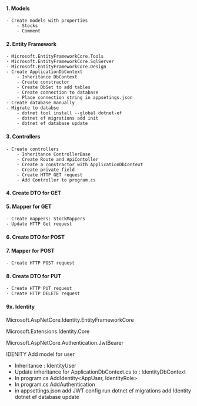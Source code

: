 #### 1. Models
    - Create models with properties
        - Stocks
        - Comment
#### 2. Entity Framework
    - Microsoft.EntityFrameworkCore.Tools
    - Microsoft.EntityFrameworkCore.SqlServer
    - Microsoft.EntityFrameworkCore.Design
    - Create ApplicationDbContext
        - Inheritance DbContext
        - Create constractor
        - Create DbSet to add tables
        - Create connection to database
        - Place connection string in appsetings.json
    - Create database manually
    - Migrate to databse 
        - dotnet tool install --global dotnet-ef
        - dotnet ef migrations add init
        - dotnet ef database update
#### 3. Controllers
    - Create controllers
        - Inheritance ControllerBase
        - Create Route and ApiContoller
        - Create a constractor with ApplicationDbContext
        - Create private field
        - Create HTTP GET request
        - Add Controller to program.cs
#### 4. Create DTO for GET
#### 5. Mapper for GET
    - Create mappers: StockMappers
    - Update HTTP Get request
#### 6. Create DTO for POST
#### 7. Mapper for POST
    - Create HTTP POST request
#### 8. Create DTO for PUT
    - Create HTTP PUT request
    - Create HTTP DELETE request

#### 9x. Identity
Microsoft.AspNetCore.Identity.EntityFrameworkCore

Microsoft.Extensions.Identity.Core

Microsoft.AspNetCore.Authentication.JwtBearer

IDENITY
Add model for user
- Inheritance : IdentityUser 
- Update inheritance for ApplicationDbContext.cs to : IdentityDbContext<AppUser>
- In program.cs AddIdentity<AppUser, IdentityRole>
- In program.cs AddAuthentication
- in appsettings.json add JWT config
run
dotnet ef migrations add Identity
dotnet ef database update
